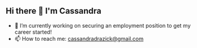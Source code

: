 ## Hi there 👋 I'm Cassandra 


- 🔭 I’m currently working on securing an employment position to get my career started!
- 📫 How to reach me: cassandradrazick@gmail.com

